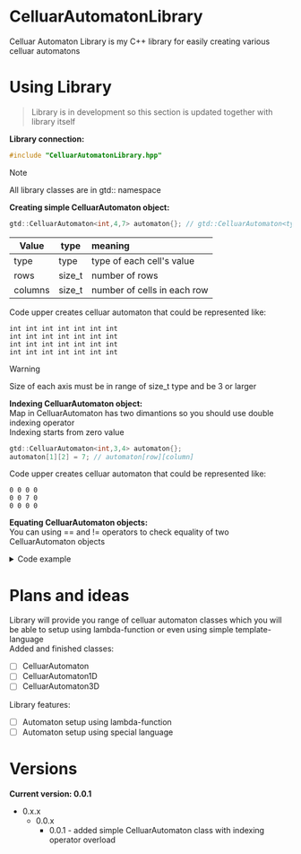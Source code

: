 # CelluarAutomatonLibrary
Celluar Automaton Library is my C++ library for easily creating various celluar automatons

# Using Library
> Library is in development so this section is updated together with library itself

**Library connection:**

```cpp
#include "CelluarAutomatonLibrary.hpp"
```

> [!NOTE]
> All library classes are in gtd:: namespace

**Creating simple CelluarAutomaton object:**

```cpp
gtd::CelluarAutomaton<int,4,7> automaton{}; // gtd::CelluarAutomaton<type,rows,columns>
```

| Value   | type   | meaning                     |
|---------|--------|:----------------------------|
| type    | type   | type of each cell's value   |
| rows    | size_t | number of rows              |
| columns | size_t | number of cells in each row |

Code upper creates celluar automaton that could be represented like:
```
int int int int int int int
int int int int int int int
int int int int int int int
int int int int int int int
```

> [!WARNING]
> Size of each axis must be in range of size_t type and be 3 or larger

**Indexing CelluarAutomaton object:**<br>
Map in CelluarAutomaton has two dimantions so you should use double indexing operator<br>
Indexing starts from zero value

```cpp
gtd::CelluarAutomaton<int,3,4> automaton{};
automaton[1][2] = 7; // automaton[row][column]
```

Code upper creates celluar automaton that could be represented like:
```
0 0 0 0
0 0 7 0
0 0 0 0
```

**Equating CelluarAutomaton objects:**<br>
You can using == and != operators to check equality of two CelluarAutomaton objects

<details>
<summary>Code example</summary>

```cpp
std::cout << std::boolalpha;
gtd::CelluarAutomaton<int,4,7> automaton1{};
gtd::CelluarAutomaton<int,4,7> automaton2{};
std::cout << automaton1 == automaton2 << ' ' << automaton1 != automaton2 << std::endl; // true false
automaton2[1][2] = 7;
std::cout << automaton1 == automaton2 << ' ' << automaton1 != automaton2 << std::endl; // false true
```

</details>

# Plans and ideas
Library will provide you range of celluar automaton classes which you will be able to setup using lambda-function or even using simple template-language<br>
Added and finished classes:
- [ ] CelluarAutomaton
- [ ] CelluarAutomaton1D
- [ ] CelluarAutomaton3D

Library features:
- [ ] Automaton setup using lambda-function
- [ ] Automaton setup using special language

# Versions
**Current version: 0.0.1**<br>
+ 0.x.x
  + 0.0.x
    + 0.0.1 - added simple CelluarAutomaton class with indexing operator overload
